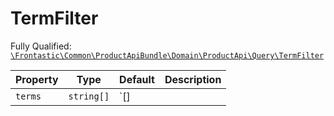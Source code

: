 #  TermFilter

Fully Qualified: [`\Frontastic\Common\ProductApiBundle\Domain\ProductApi\Query\TermFilter`](../../../../../../src/php/ProductApiBundle/Domain/ProductApi/Query/TermFilter.php)



Property|Type|Default|Description
--------|----|-------|-----------
`terms`|`string[]`|`[]|

